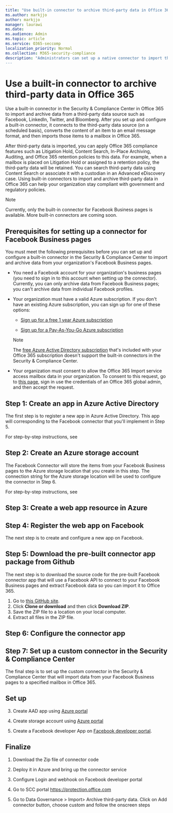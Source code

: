 ```yaml
---
title: "Use built-in connector to archive third-party data in Office 365"
ms.author: markjjo
author: markjjo
manager: laurawi
ms.date: 
ms.audience: Admin
ms.topic: article
ms.service: O365-seccomp
localization_priority: Normal
ms.collection: M365-security-compliance
description: "Administrators can set up a native connector to import third-party data from data sources such as Facebook Business pages, LinkedIn Company pages, and Instant Bloomberg. This lets you archive data from third-party data sources in Office 365 so you can use compliance features such as legal hold, content search, and retention policies to manage the governance of your organization's third-party data.
---
```


# Use a built-in connector to archive third-party data in Office 365

Use a built-in connector in the Security & Compliance Center in Office 365 to import and archive data from a third-party data source such as Facebook, LinkedIn, Twitter, and Bloomberg. After you set up and configure a built-in connector, it connects to the third-party data source (on a scheduled basis), converts the content of an item to an email message format, and then imports those items to a mailbox in Office 365.

After third-party data is imported, you can apply Office 365 compliance features such as Litigation Hold, Content Search, In-Place Archiving, Auditing, and Office 365 retention policies to this data. For example, when a mailbox is placed on Litigation Hold or assigned to a retention policy, the third-party data will be retained. You can search third-party data using Content Search or associate it with a custodian in an Advanced eDiscovery case. Using built-in connectors to import and archive third-party data in Office 365 can help your organization stay compliant with government and regulatory policies.

> [!NOTE]
> Currently, only the built-in connector for Facebook Business pages is available. More built-in connectors are coming soon.


## Prerequisites for setting up a connector for Facebook Business pages

You must meet the following prerequisites before you can set up and configure a built-in connector in the Security & Compliance Center to import and archive data from your organization's Facebook Business pages. 

- You need a Facebook account for your organization's business pages (you need to sign in to this account when setting up the connector). Currently, you can only archive data from Facebook Business pages; you can't archive data from individual Facebook profiles.

- Your organization must have a valid Azure subscription. If you don't have an existing Azure subscription, you can sign up for one of these options:

    - [Sign up for a free 1 year Azure subscription](https://azure.microsoft.com/free) 

    - [Sign up for a Pay-As-You-Go Azure subscription](https://azure.microsoft.com/pricing/purchase-options/pay-as-you-go/)

    > [!NOTE]
    > The [free Azure Active Directory subscription](use-your-free-azure-ad-subscription-in-office-365.md) that's included with your Office 365 subscription doesn't support the built-in connectors in the Security & Compliance Center.

- Your organization must consent to allow the Office 365 Import service access mailbox data in your organization. To consent to this request, go to [this page](https://login.microsoftonline.com/common/oauth2/authorize?client_id=570d0bec-d001-4c4e-985e-3ab17fdc3073&response_type=code&redirect_uri=https://portal.azure.com/&nonce=1234&prompt=admin_consent), sign in use the credentials of an Office 365 global admin, and then accept the request.

## Step 1: Create an app in Azure Active Directory

The first step is to register a new app in Azure Active Directory. This app will corresponding to the Facebook connector that you'll implement in Step 5. 

For step-by-step instructions, see 



## Step 2: Create an Azure storage account

The Facebook Connector will store the items from your Facebook Business pages to the Azure storage location that you create in this step. The connection string for the Azure storage location will be used to configure the connector in Step 6.

For step-by-step instructions, see


## Step 3: Create a web app resource in Azure



## Step 4: Register the web app on Facebook

The next step is to create and configure a new app on Facebook. 


## Step 5: Download the pre-built connector app package from Github

The next step is to download the source code for the pre-built Facebook connector app that will use a Facebook API to connect to your Facebook Business pages and extract Facebook data so you can import it to Office 365.

1. Go to [this GitHub site](https://github.com/Microsoft/m365-sample-connector-csharp-aspnet). 
2. Click **Clone or download** and then click **Download ZIP**.
3. Save the ZIP file to a location on your local computer.
4. Extract all files in the ZIP file.

## Step 6: Configure the connector app



## Step 7: Set up a custom connector in the Security & Compliance Center

The final step is to set up the custom connector in the Security & Compliance Center that will import data from your Facebook Business pages to a specified mailbox in Office 365.





## Set up


3.  Create AAD app using [Azure portal](https://portal.azure.com)

4.  Create storage account using [Azure portal](https://portal.azure.com)

5.  Create a Facebook developer App on [Facebook developer portal](https://developers.facebook.com/docs/pages/getting-started/).

## Finalize

1.  Download the Zip file of connector code

2.  Deploy it in Azure and bring up the connector service

3.  Configure Login and webhook on Facebook developer portal

4.  Go to SCC portal <https://protection.office.com>

5.  Go to Data Governance \> Import\> Archive third-party data. Click on Add connector button, choose custom and follow the onscreen steps
